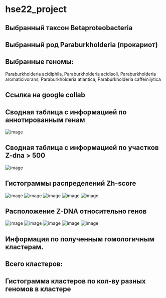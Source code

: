 # hse22_project
## Выбранный таксон Betaproteobacteria
## Выбранный род Paraburkholderia (прокариот)
## Выбранные геномы:
Paraburkholderia acidiphila,
Paraburkholderia acidisoli,
Paraburkholderia aromaticivorans,
Paraburkholderia atlantica,
Paraburkholderia caffeinilytica
## Ссылка на google collab 
## Сводная таблица с информацией по аннотированным генам
![image](https://user-images.githubusercontent.com/77612712/173229744-fc283ba7-3491-4a7c-a2eb-b0dd010a7c53.png)
## Сводная таблица с информацией по участков Z-dna > 500
![image](https://user-images.githubusercontent.com/77612712/173229785-ac919f87-7a05-4766-a4c9-967575d80b98.png)
## Гистограммы распределений Zh-score
![image](https://user-images.githubusercontent.com/77612712/173229827-26956b0d-1ca1-4bbb-83ec-baefd826907a.png)
![image](https://user-images.githubusercontent.com/77612712/173229832-f816faed-73f6-49e6-b072-70c881cfeacb.png)
![image](https://user-images.githubusercontent.com/77612712/173229837-3b2da31f-4d4c-47ca-b636-d5c5e53e6d64.png)
![image](https://user-images.githubusercontent.com/77612712/173229842-92c23912-391e-4377-9ed8-4e1af359ba47.png)
![image](https://user-images.githubusercontent.com/77612712/173229843-e45191e3-0940-49fd-ac71-628efbcc134c.png)
## Расположение Z-DNA относительно генов
![image](https://user-images.githubusercontent.com/77612712/173229863-ab790dd1-d6a0-4989-9280-4f63f65a9d8e.png)
![image](https://user-images.githubusercontent.com/77612712/173229869-411cc1e1-8550-45cc-877c-7484957edf0d.png)
![image](https://user-images.githubusercontent.com/77612712/173229872-17499a4c-941f-4a92-a192-3981c4855555.png)
![image](https://user-images.githubusercontent.com/77612712/173229874-fd7c9728-c2d1-4086-a776-daceccd01d38.png)
![image](https://user-images.githubusercontent.com/77612712/173229875-0f2f8bfc-daae-4386-8c1d-bed940dc4d73.png)
## Информация по полученным гомологичным кластерам. 
## Всего кластеров: 
## Гистограмма кластеров по кол-ву разных геномов в кластере
